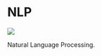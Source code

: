 NLP
===


<img src="http://upload.wikimedia.org/wikipedia/en/b/be/Logo_Politecnico_Milano.png" />

Natural Language Processing.
